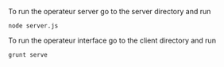 To run the operateur server go to the server directory and run 
```
node server.js
```

To run the operateur interface go to the client directory and run
```
grunt serve
```
